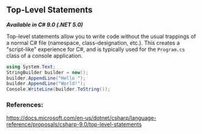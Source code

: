 ## Top-Level Statements

__*Available in C# 9.0 (.NET 5.0)*__

Top-level statements allow you to write code without the usual trappings of a normal C# file (namespace, class-designation, etc.). This creates a "script-like" experience for C#, and is typically used for the `Program.cs` class of a console application.

```C#
using System.Text;
StringBuilder builder = new();
builder.AppendLine("Hello ");
builder.AppendLine("World!");
Console.WriteLine(builder.ToString());
```

### References:

https://docs.microsoft.com/en-us/dotnet/csharp/language-reference/proposals/csharp-9.0/top-level-statements
